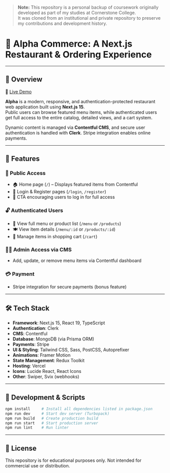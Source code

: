 > **Note:** This repository is a personal backup of coursework originally developed as part of my studies at Cornerstone College.  
> It was cloned from an institutional and private repository to preserve my contributions and development history.

# 🍴 Alpha Commerce: A Next.js Restaurant & Ordering Experience

---

## 📖 Overview

🔗 [Live Demo](https://alpha-bites.vercel.app/)

**Alpha** is a modern, responsive, and authentication-protected restaurant web application built using **Next.js 15**.  
Public users can browse featured menu items, while authenticated users get full access to the entire catalog, detailed views, and a cart system.

Dynamic content is managed via **Contentful CMS**, and secure user authentication is handled with **Clerk**. Stripe integration enables online payments.

---

## 🚀 Features

### 👥 Public Access
- 🏠 Home page (`/`) – Displays featured items from Contentful
- 🔐 Login & Register pages (`/login`, `/register`)
- 📣 CTA encouraging users to log in for full access

### 🔓 Authenticated Users
- 📖 View full menu or product list (`/menu` or `/products`)
- 🍽️ View item details (`/menu/:id` or `/products/:id`)
- 🛒 Manage items in shopping cart (`/cart`)

### 🧑‍🍳 Admin Access via CMS
- Add, update, or remove menu items via Contentful dashboard

### 💳 Payment
- Stripe integration for secure payments (bonus feature)

---

## 🛠️ Tech Stack

- **Framework**: Next.js 15, React 19, TypeScript 
- **Authentication**: Clerk
- **CMS**: Contentful
- **Database**: MongoDB (via Prisma ORM)
- **Payments**: Stripe
- **UI & Styling**: Tailwind CSS, Sass, PostCSS, Autoprefixer 
- **Animations**: Framer Motion
- **State Management**: Redux Toolkit
- **Hosting**: Vercel
- **Icons**: Lucide React, React Icons
- **Other**: Swiper, Svix (webhooks)

---

## 🧪 Development & Scripts

```bash
npm install     # Install all dependencies listed in package.json
npm run dev     # Start dev server (Turbopack)
npm run build   # Create production build
npm run start   # Start production server
npm run lint    # Run linter
```

---

## 🪪 License

This repository is for educational purposes only. Not intended for commercial use or distribution.
